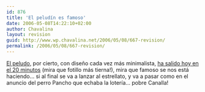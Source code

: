 ```yaml
---
id: 876
title: 'El peludín es famoso'
date: 2006-05-08T14:22:10+02:00
author: Chavalina
layout: revision
guid: http://www.wp.chavalina.net/2006/05/08/667-revision/
permalink: /2006/05/08/667-revision/
---
```

<a href="http://peludin.blogspot.com/" target="_blank">El peludo</a>, por cierto, con dise&ntilde;o cada vez más minimalista, <a href="http://www.20minutos.es/noticia/115959/0/peludo/blog/bitacora/" target="_blank">ha salido hoy en el 20 minutos</a> (mira que fotillo más tierna!), mira que famoso se nos está haciendo… si al final se va a lanzar al estrellato, y va a pasar como en el anuncio del perro Pancho que echaba la lotería… pobre Canalla!